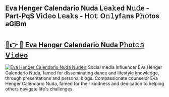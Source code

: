 ## Eva Henger Calendario Nuda L𝚎a𝚔ed N𝚞𝚍e - Part-PqS Vi𝚍𝚎o L𝚎a𝚔s - H𝚘𝚝 O𝚗𝚕yf𝚊ns P𝚑𝚘tos aGIBm

# <h2><a href="http://kf0h5qm.oniu.top/?m=Eva+Henger+Calendario+Nuda">🔗👉 🔴 Eva Henger Calendario Nuda P𝚑ot𝚘𝚜 V𝚒d𝚎o</a></h2>

[![Eva Henger Calendario Nuda Nu𝚍e𝚜](https://i.imgur.com/0qMVB7G.gif)](http://kf0h5qm.oniu.top/?m=Eva+Henger+Calendario+Nuda)
Social media influencer Eva Henger Calendario Nuda, famed for disseminating dance and lifestyle knowledge, through presentations and personal blogs. Compassionate counselor Eva Henger Calendario Nuda, famed for their kindness and dedication to helping others navigate life's challenges.  
